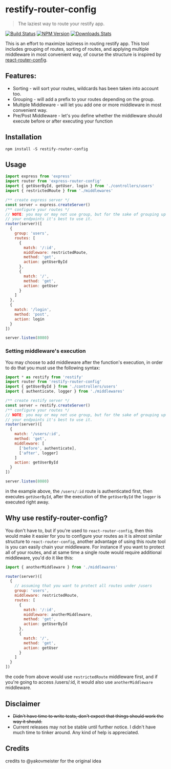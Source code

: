 # restify-router-config
> The laziest way to route your restify app.

[![Build Status][travis-image]][travis-url]
[![NPM Version][npm-image]][npm-url]
[![Downloads Stats][npm-downloads]][npm-url]

This is an effort to maximize laziness in routing restify app. This tool includes grouping of routes, sorting of routes, and applying multiple middleware in most convenient way, of course the structure is inspired by [react-router-config](https://www.npmjs.com/package/react-router-config).

## Features:

* Sorting - will sort your routes, wildcards has been taken into account too.
* Grouping - will add a prefix to your routes depending on the group.
* Multiple Middleware - will let you add one or more middleware in most convenient way.
* Pre/Post Middleware - let's you define whether the middleware should execute before or after executing your function

## Installation

```
npm install -S restify-router-config
```

## Usage

```javascript
import express from 'express'
import router from 'express-router-config'
import { getUserById, getUser, login } from './controllers/users'
import { restrictedRoute } from './middlewares'

/** create express server */
const server = express.createServer()
/** configure your routes */
// NOTE: you may or may not use group, but for the sake of grouping up
// your endpoints it's best to use it.
router(server)([
  {
    group: 'users',
    routes: [
      {
        match: '/:id',
        middleware: restrictedRoute,
        method: 'get',
        action: getUserById
      },
      {
        match: '/',
        method: 'get',
        action: getUser
      }
    ]
  },
  {
    match: '/login',
    method: 'post',
    action: login
  }
])

server.listen(8080)
```

### Setting middleware's execution

You may choose to add middleware after the function's execution, in order to do that you must use the following syntax:

```javascript
import * as restify from 'restify'
import router from 'restify-router-config'
import { getUserById } from './controllers/users'
import { authenticate, logger } from './middlewares'

/** create restify server */
const server = restify.createServer()
/** configure your routes */
// NOTE: you may or may not use group, but for the sake of grouping up
// your endpoints it's best to use it.
router(server)([
  {
    match: '/users/:id',
    method: 'get',
    middleware: [
      ['before', authenticate],
      ['after', logger]
    ]
    action: getUserById
  }
])

server.listen(8080)
```
in the example above, the `/users/:id` route is authenticated first, then executes `getUserById`, after the execution of the `getUserById` the `logger` is executed right away.

## Why use restify-router-config?

You don't have to, but if you're used to `react-router-config`, then this would make it easier for you to configure your routes as
it is almost similar structure to `react-router-config`, another advantage of using this route tool is you can easily chain your middleware. For instance if you want to protect all of your routes, and at same time a single route would require additional middleware, you'd do it like this:

```javascript
import { anotherMiddleware } from './middlewares'

router(server)([
  {
    // assuming that you want to protect all routes under /users
    group: 'users',
    middleware: restrictedRoute,
    routes: [
      {
        match: '/:id',
        middleware: anotherMiddleware,
        method: 'get',
        action: getUserById
      },
      {
        match: '/',
        method: 'get',
        action: getUser
      }
    ]
  }
])
```
the code from above would use `restrictedRoute` middleware first, and if you're going to access /users/:id,
it would also use `anotherMiddleware` middleware.

## Disclaimer

* ~~Didn't have time to write tests, don't expect that things should work the way it should.~~
* Current releases may not be stable until further notice. I didn't have much time to tinker around. Any kind of help is appreciated.

[npm-image]: https://img.shields.io/npm/v/restify-router-config.svg?style=flat-square
[npm-url]: https://npmjs.org/package/restify-router-config
[npm-downloads]: https://img.shields.io/npm/dm/restify-router-config.svg?style=flat-square
[travis-image]: https://travis-ci.org/yakovmeister/restify-router-config.svg?branch=dev
[travis-url]: https://travis-ci.org/yakovmeister/restify-router-config

## Credits

credits to @yakovmeister for the original idea